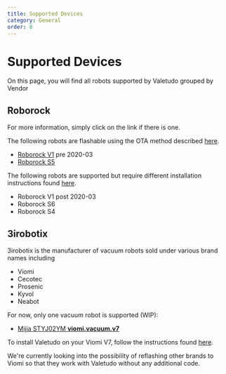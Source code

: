 ```yaml
---
title: Supported Devices
category: General
order: 8
---
```

# Supported Devices

On this page, you will find all robots supported by Valetudo grouped by Vendor

## Roborock

For more information, simply click on the link if there is one.

The following robots are flashable using the OTA method described [here](https://valetudo.cloud/pages/installation/roborock-ota.html).
* [Roborock V1](https://valetudo.cloud/pages/knowledge_base/supported-roborock-devices.html#gen-1) pre 2020-03
* [Roborock S5](https://valetudo.cloud/pages/knowledge_base/supported-roborock-devices.html#gen-2)

The following robots are supported but require different installation instructions found [here](https://www.youtube.com/playlist?list=PL9PoaNtZCJRZc61c792VCr_I6jQK_IdSb).
* Roborock V1 post 2020-03
* Roborock S6
* Roborock S4

## 3irobotix

3irobotix is the manufacturer of vacuum robots sold under various brand names including
- Viomi 
- Cecotec
- Prosenic
- Kyvol
- Neabot

For now, only one vacuum robot is supported (WIP):
* [Mijia STYJ02YM **viomi.vacuum.v7**](https://valetudo.cloud/pages/knowledge_base/supported-3irobotix-devices.html#CRL-200S)

To install Valetudo on your Viomi V7, follow the instructions found [here](https://valetudo.cloud/pages/installation/viomi.html).

We're currently looking into the possibility of reflashing other brands to Viomi so that they work with Valetudo without
any additional code.
